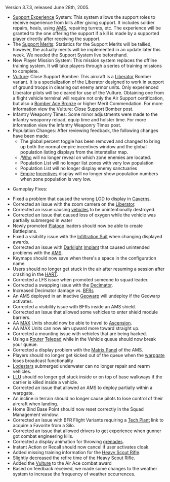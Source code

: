 Version 3.7.3, released June 28th, 2005.

- [Support Experience](../terminology/Support_Experience_Points.md) System: This
  system allows the support roles to receive experience from kills after giving
  support. It includes soldier repairs, heals, using
  [AMS](../vehicles/Advanced_Mobile_Station.md), repairing turrets, etc. The
  experience will be granted to the one offering the support if a kill is made
  by a supported player directly after receiving the support.
- The [Support Merits](../merits/Support_Merit_Commendations.md): Statistics for
  the Support Merits will be tallied, however, the actually merits will be
  implemented in an update later this week. We needed the Support System live
  beforehand.
- New Player Mission System: This mission system replaces the offline training
  system. It will take players through a series of training missions to
  complete.
- [Vulture](../vehicles/Vulture.md): Close Support Bomber: This aircraft is a
  [Liberator](../vehicles/Liberator.md) Bomber variant. It is a specialization
  of the Liberator designed to work in support of ground troops in clearing out
  enemy armor units. Only experienced Liberator pilots will be cleared for use
  of the Vulture. Obtaining one from a flight vehicle terminal will require not
  only the Air Support certification, but also a
  [Bomber Ace Bronze](../merits/Bomber_Ace.md) or higher Merit Commendation. For
  more information view the Vulture: Close Support Bomber post.
- Infantry Weaponry Times: Some minor adjustments were made to the infantry
  weaponry reload, equip time and holster time. For more information view the
  Infantry Weaponry Times post.
- Population Changes: After reviewing feedback, the following changes have been
  made:
  - The global percent toggle has been removed and changed to bring up both the
    normal empire incentives window and the global population listing displays
    from the interstellar map.
  - /[Who](../chat/Who.md) will no longer reveal on which zone enemies are
    located.
  - Population List will no longer list zones with very low population
  - Population List will no longer display enemy sanctuaries
  - [Empire](../terminology/Empire.md)
    [Incentives](../terminology/Incentives.md) display will no longer show
    population numbers when zone population is very low.

<!-- -->

- Gameplay Fixes:

<!-- -->

- Fixed a problem that caused the wrong LOD to display in
  [Caverns](../locations/Caverns.md).
- Corrected an issue with the zoom camera on the
  [Liberator](../vehicles/Liberator.md).
- Corrected an issue causing [vehicles](../vehicles/index.md) to be
  unintentionally destroyed.
- Corrected an issue that caused loss of oxygen while the vehicle was partially
  submerged in water
- Newly promoted [Platoon](../terminology/Platoon.md) leaders should now be able
  to create Battleplans.
- Fixed a visibility issue with the
  [Infiltration Suit](../armor/Infiltration_Suit.md) when changing displayed
  awards.
- Corrected an issue with [Darklight](../implants/Darklight_Vision.md)
  [Implant](../implants/index.md) that caused unintended problems with the
  [AMS](../vehicles/Advanced_Mobile_Station.md).
- Keymaps should now save when there's a space in the configuration name.
- Users should no longer get stuck in the air after resuming a session after
  crashing in the [HART](../terminology/HART.md).
- Corrected a LFS issue when promoted someone to squad leader.
- Corrected a swapping issue with the [Decimator](../weapons/Decimator.md).
- Increased Decimator damage vs. [BFRs](../vehicles/BattleFrame_Robotics.md)
- An AMS deployed in an inactive [Geowarp](../locations/Geowarp.md) will
  undeploy if the Geowarp activates.
- Corrected a visibility issue with BFRs inside an AMS shield.
- Corrected an issue that allowed some vehicles to enter shield module barriers.
- AA [MAX](../armor/Mechanized_Assault_Exo-Suit.md) Units should now be able to
  travel to [Ascension](../locations/Oshur.md#Ascension).
- AA MAX Units can now aim upward more toward straight up.
- Corrected a mounting issue with vehicles that are being hacked.
- Using a [Router](../vehicles/Router.md) [Telepad](../weapons/Telepad.md) while
  in the Vehicle queue should now break your queue.
- Corrected a display problem with the [Matrix Panel](../items/Matrix_Panel.md)
  of the AMS.
- Players should no longer get kicked out of the queue when the
  [warpgate](../locations/Warpgate.md) loses broadcast functionality
- [Lodestars](../vehicles/Lodestar.md) submerged underwater can no longer repair
  and rearm vehicles.
- [LLU](../terminology/Lattice_Logic_Unit.md) should no longer get stuck inside
  or on top of base walkways if the carrier is killed inside a vehicle.
- Corrected an issue that allowed an AMS to deploy partially within a warpgate.
- An incline in terrain should no longer cause pilots to lose control of their
  aircraft when landing.
- Home Bind Base Point should now reset correctly in the Squad Management
  window.
- Corrected an issue with BFR Flight Variants requiring a
  [Tech Plant](../locations/Technology_Plant.md) link to acquire a Favorite from
  a Silo.
- Corrected an issue that allowed drivers to get experience when gunner got
  combat engineering kills.
- Corrected a display animation for throwing [grenades](../items/Grenade.md).
- Instant Action or Recall should now cancel if user activates cloak.
- Added missing training information for the
  [Heavy Scout Rifle](../weapons/Heavy_Scout_Rifle.md).
- Slightly decreased the refire time of the Heavy Scout Rifle.
- Added the [Vulture](../vehicles/Vulture.md) to the Air Ace combat award
- Based on feedback received, we made some changes to the weather system to
  increase the frequency of weather occurrences.
